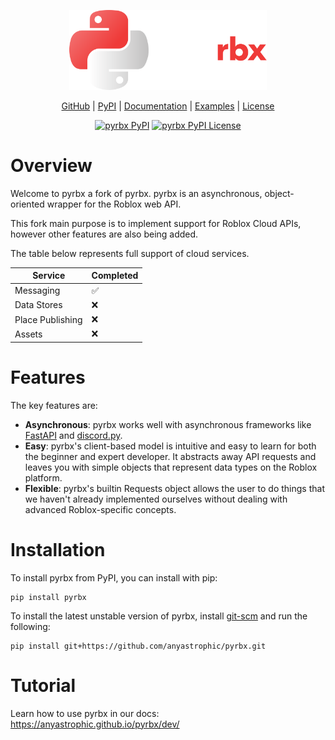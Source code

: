 <p align="center" width="100%">
    <img src="https://raw.githubusercontent.com/anyastrophic/pyrbx/main/resources/textlogo.svg" alt="pyrbx" height="128em" />
    <br />
</p>
<p align="center">
    <a href="https://github.com/anyastrophic/pyrbx">GitHub</a> |
    <a href="https://pypi.org/project/pyrbx/">PyPI</a> |
    <a href="https://anyastrophic.github.io/pyrbx/dev/">Documentation</a> |
    <a href="https://github.com/anyastrophic/pyrbx/tree/main/examples">Examples</a> |
    <a href="https://github.com/anyastrophic/pyrbx/blob/main/LICENSE">License</a>
</p>
<p align="center">
    <a href="https://pypi.org/project/pyrbx/"><img src="https://img.shields.io/pypi/v/pyrbx?style=flat-square" alt="pyrbx PyPI"/></a>
    <a href="https://pypi.org/project/pyrbx/"><img src="https://img.shields.io/pypi/l/pyrbx?style=flat-square" alt="pyrbx PyPI License"/></a>
</p>

# Overview
Welcome to pyrbx a fork of pyrbx.
pyrbx is an asynchronous, object-oriented wrapper for the Roblox web API.

This fork main purpose is to implement support for Roblox Cloud APIs, however other features are also being added.

The table below represents full support of cloud services.

| Service          | Completed |
|------------------|---|
| Messaging        | ✅ |
| Data Stores      | ❌ |
| Place Publishing | ❌ |
| Assets           | ❌ |

# Features
The key features are:  

- **Asynchronous**: pyrbx works well with asynchronous frameworks like [FastAPI](https://fastapi.tiangolo.com/) and 
[discord.py](https://github.com/Rapptz/discord.py).  
- **Easy**: pyrbx's client-based model is intuitive and easy to learn for both the beginner and expert developer. It
  abstracts away API requests and leaves you with simple objects that represent data types on the Roblox platform.
- **Flexible**: pyrbx's builtin Requests object allows the user to do things that we haven't already implemented
ourselves without dealing with advanced Roblox-specific concepts.

# Installation
To install pyrbx from PyPI, you can install with pip:
```
pip install pyrbx
```

To install the latest unstable version of pyrbx, install [git-scm](https://git-scm.com/downloads) and run the following:
```
pip install git+https://github.com/anyastrophic/pyrbx.git
```

# Tutorial
Learn how to use pyrbx in our docs:
https://anyastrophic.github.io/pyrbx/dev/